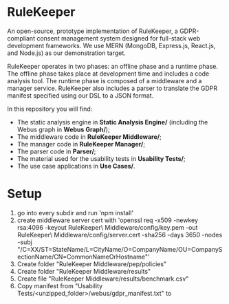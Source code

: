 # RuleKeeper

An open-source, prototype implementation of RuleKeeper, a GDPR-compliant consent management system designed for full-stack web development frameworks.
We use MERN (MongoDB, Express.js, React.js, and Node.js) as our demonstration target.

RuleKeeper operates in two phases: an offline phase and a runtime phase.
The offline phase takes place at development time and includes a code analysis tool.
The runtime phase is composed of a middleware and a manager service.
RuleKeeper also includes a parser to translate the GDPR manifest specified using our DSL to a JSON format.

In this repository you will find:

* The static analysis engine in **Static Analysis Engine/** (including the Webus graph in **Webus Graph/**);
* The middleware code in **RuleKeeper Middleware/**;
* The manager code in **RuleKeeper Manager/**;
* The parser code in **Parser/**;
* The material used for the usability tests in **Usability Tests/**;
* The use case applications in **Use Cases/**.

# Setup

1. go into every subdir and run 'npm install'
2. create middleware server cert with 'openssl req -x509 -newkey rsa:4096 -keyout RuleKeeper\ Middleware/config/key.pem -out RuleKeeper\ Middleware/config/server.cert -sha256 -days 3650 -nodes -subj "/C=XX/ST=StateName/L=CityName/O=CompanyName/OU=CompanySectionName/CN=CommonNameOrHostname"'
3. Create folder "RuleKeeper Middleware/pep/policies"
4. Create folder "RuleKeeper Middleware/results"
5. Create file "RuleKeeper Middleware/results/benchmark.csv"
6. Copy manifest from "Usability Tests/<unzipped_folder>/webus/gdpr_manifest.txt" to